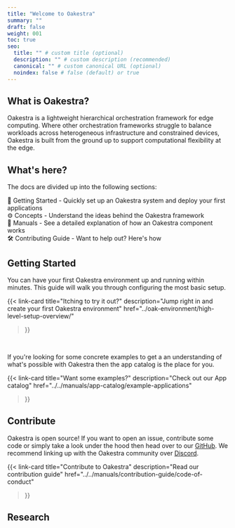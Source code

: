 ```yaml
---
title: "Welcome to Oakestra"
summary: ""
draft: false
weight: 001
toc: true
seo:
  title: "" # custom title (optional)
  description: "" # custom description (recommended)
  canonical: "" # custom canonical URL (optional)
  noindex: false # false (default) or true
---
```


## What is Oakestra?

Oakestra is a lightweight hierarchical orchestration framework for edge computing. Where other orchestration
frameworks struggle to balance workloads across heterogeneous infrastructure and constrained devices, Oakestra
is built from the ground up to support computational flexibility at the edge.

## What's here?

The docs are divided up into the following sections:

🚀 Getting Started - Quickly set up an Oakestra system and deploy your first applications\
⚙️ Concepts - Understand the ideas behind the Oakestra framework\
📖 Manuals - See a detailed explanation of how an Oakestra component works\
🛠️ Contributing Guide - Want to help out? Here's how

## Getting Started

You can have your first Oakestra environment up and running within minutes. This guide will walk you through
configuring the most basic setup.

{{< link-card
  title="Itching to try it out?"
  description="Jump right in and create your first Oakestra environment"
  href="../oak-environment/high-level-setup-overview/"
>}}
<br>

If you're looking for some concrete examples to get a an understanding of what's possible with Oakestra then
the app catalog is the place for you.

{{< link-card
  title="Want some examples?"
  description="Check out our App catalog"
  href="../../manuals/app-catalog/example-applications"
>}}

## Contribute

Oakestra is open source! If you want to open an issue, contribute some code or simply take a look under the hood then head over to our [GitHub](https://github.com/oakestra/).
We recommend linking up with the Oakestra community over [Discord](https://discord.gg/7F8EhYCJDf).

{{< link-card
  title="Contribute to Oakestra"
  description="Read our contribution guide"
  href="../../manuals/contribution-guide/code-of-conduct"
>}}

## Research